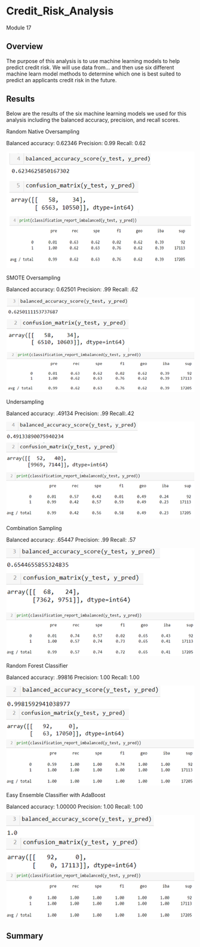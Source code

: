 # Credit_Risk_Analysis
Module 17

## Overview
The purpose of this analysis is to use machine learning models to help predict credit risk. We will use data from... and then use six different machine learn model methods to determine which one is best suited to predict an applicants credit risk in the future. 

## Results
Below are the results of the six machine learning models we used for this analysis including the balanced accuracy, precision, and recall scores.

Random Native Oversampling

Balanced accuracy: 0.62346
Precision: 0.99
Recall: 0.62

![Random Oversampling](https://github.com/sbull32/Credit_Risk_analysis/blob/main/Credit_Risk_Analysis/NaiveRandomOS.png)

SMOTE Oversampling

Balanced accuracy: 0.62501
Precision: .99
Recall: .62

![SMOTE Oversampling](https://github.com/sbull32/Credit_Risk_analysis/blob/main/Credit_Risk_Analysis/SmoteOS.png)

Undersampling

Balanced accuracy: .49134
Precision: .99
Recall:.42

![Undersampling](https://github.com/sbull32/Credit_Risk_analysis/blob/main/Credit_Risk_Analysis/US.png)

Combination Sampling

Balanced accuracy: .65447
Precision: .99
Recall: .57

![Combo Sampling](https://github.com/sbull32/Credit_Risk_analysis/blob/main/Credit_Risk_Analysis/ComboS.png)

Random Forest Classifier

Balanced accuracy: .99816
Precision: 1.00
Recall: 1.00

![BRFC](https://github.com/sbull32/Credit_Risk_analysis/blob/main/Credit_Risk_Analysis/BRFC.png)

Easy Ensemble Classifier with AdaBoost

Balanced accuracy: 1.00000
Precision: 1.00
Recall: 1.00

![EEC](https://github.com/sbull32/Credit_Risk_analysis/blob/main/Credit_Risk_Analysis/EEC.png)

## Summary




